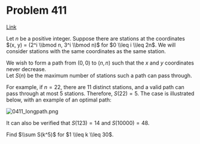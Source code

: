 # Problem 411

[Link](https://projecteuler.net/problem=411)

Let $n$ be a positive integer. Suppose there are stations at the coordinates $(x, y) = (2^i \\bmod n, 3^i \\bmod n)$ for $0 \\leq i \\leq 2n$. We will consider stations with the same coordinates as the same station. 

We wish to form a path from $(0, 0)$ to $(n, n)$ such that the $x$ and $y$ coordinates never decrease.  
Let $S(n)$ be the maximum number of stations such a path can pass through. 

For example, if $n = 22$, there are $11$ distinct stations, and a valid path can pass through at most $5$ stations. Therefore, $S(22) = 5$. The case is illustrated below, with an example of an optimal path: 

![0411_longpath.png](resources/images/0411_longpath.png?1678992053)

It can also be verified that $S(123) = 14$ and $S(10000) = 48$. 

Find $\\sum S(k^5)$ for $1 \\leq k \\leq 30$.